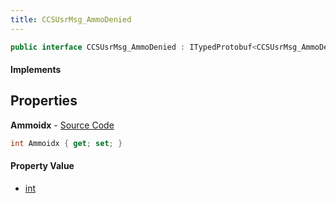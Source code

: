 ```yaml
---
title: CCSUsrMsg_AmmoDenied
---
```


```csharp
public interface CCSUsrMsg_AmmoDenied : ITypedProtobuf<CCSUsrMsg_AmmoDenied>, INativeHandle, INetMessage<CCSUsrMsg_AmmoDenied>, IDisposable
```

#### Implements

## Properties

**Ammoidx** - [Source Code](https://github.com/swiftly-solution/swiftlys2/blob/master/managed/src/SwiftlyS2.Generated/Protobufs/Interfaces/CCSUsrMsg_AmmoDenied.cs#L18)

```csharp
int Ammoidx { get; set; }
```

#### Property Value

- [int](https://learn.microsoft.com/dotnet/api/system.int32)

